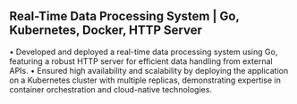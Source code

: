 ## Real-Time Data Processing System | Go, Kubernetes, Docker, HTTP Server				      
•	Developed and deployed a real-time data processing system using Go, featuring a robust HTTP server for efficient data handling from external APIs.
•	Ensured high availability and scalability by deploying the application on a Kubernetes cluster with multiple replicas, demonstrating expertise in container orchestration and cloud-native technologies.
